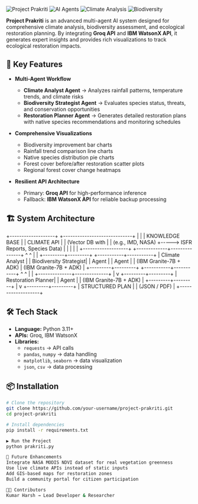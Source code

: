 ![Project Prakriti](https://img.shields.io/badge/Project-Prakriti-green)
![AI Agents](https://img.shields.io/badge/Multi--Agent-System-blue)
![Climate Analysis](https://img.shields.io/badge/Climate-Analysis-orange)
![Biodiversity](https://img.shields.io/badge/Biodiversity-Assessment-brightgreen)

**Project Prakriti** is an advanced multi-agent AI system designed for comprehensive climate analysis, biodiversity assessment, and ecological restoration planning. By integrating **Groq API** and **IBM WatsonX API**, it generates expert insights and provides rich visualizations to track ecological restoration impacts.

## 🌟 Key Features

- **Multi-Agent Workflow**
  - **Climate Analyst Agent** → Analyzes rainfall patterns, temperature trends, and climate risks
  - **Biodiversity Strategist Agent** → Evaluates species status, threats, and conservation opportunities
  - **Restoration Planner Agent** → Generates detailed restoration plans with native species recommendations and monitoring schedules

- **Comprehensive Visualizations**
  - Biodiversity improvement bar charts
  - Rainfall trend comparison line charts
  - Native species distribution pie charts
  - Forest cover before/after restoration scatter plots
  - Regional forest cover change heatmaps

- **Resilient API Architecture**
  - Primary: **Groq API** for high-performance inference
  - Fallback: **IBM WatsonX API** for reliable backup processing

## 🏗️ System Architecture

+-------------------+     +-----------------------------+
|                   |     | KNOWLEDGE BASE              |
|  CLIMATE API      |     | (Vector DB with             |
| (e.g., IMD, NASA) +-----> ISFR Reports, Species Data) |
|                   |     |                             |
+-------------------+     +-------------+---------------+
          ^                             ^
          |                             |
+---------+---------+       +-----------+-----------+
| Climate Analyst   |       | Biodiversity Strategist|
| Agent             |       | Agent                 |
| (IBM Granite-7B + ADK)    | (IBM Granite-7B + ADK) |
+---------+---------+       +-----------+-----------+
          ^                             ^
          |                             |
          +--------------+--------------+
                         |
                         v
               +---------+---------+
               | Restoration Planner|
               | Agent             |
               | (IBM Granite-7B + ADK) |
               +---------+---------+
                         |
                         v
               +---------+---------+
               | STRUCTURED PLAN   |
               | (JSON / PDF)      |
               +-------------------+



## 🛠️ Tech Stack

- **Language:** Python 3.11+
- **APIs:** Groq, IBM WatsonX
- **Libraries:**
  - `requests` → API calls
  - `pandas`, `numpy` → data handling
  - `matplotlib`, `seaborn` → data visualization
  - `json`, `csv` → data processing

## 📦 Installation

```bash
# Clone the repository
git clone https://github.com/your-username/project-prakriti.git
cd project-prakriti

# Install dependencies
pip install -r requirements.txt

▶️ Run the Project
python prakriti.py

🔮 Future Enhancements
Integrate NASA MODIS NDVI dataset for real vegetation greenness
Use live climate APIs instead of static inputs
Add GIS-based maps for restoration zones
Build a community portal for citizen participation

👨‍💻 Contributors
Kumar Harsh → Lead Developer & Researcher








